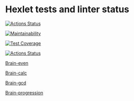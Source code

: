 # Hexlet tests and linter status

[![Actions Status](https://github.com/DimonNikolaev/php-project-lvl1/workflows/hexlet-check/badge.svg)](https://github.com/DimonNikolaev/php-project-lvl1/actions)

[![Maintainability](https://api.codeclimate.com/v1/badges/a99a88d28ad37a79dbf6/maintainability)](https://codeclimate.com/github/codeclimate/codeclimate/maintainability)

[![Test Coverage](https://api.codeclimate.com/v1/badges/a99a88d28ad37a79dbf6/test_coverage)](https://codeclimate.com/github/codeclimate/codeclimate/test_coverage)

[![Actions Status](https://github.com/DimonNikolaev/php-project-lvl1/workflows/linter/badge.svg)](https://github.com/DimonNikolaev/php-project-lvl1/actions)

[Brain-even](https://asciinema.org/a/l0KhnaZ6iyiQemhvwRq0INjqp)

[Brain-calc](https://asciinema.org/a/KHDyVPOM4i91LiTNGjxNxQ6oF)

[Brain-gcd](https://asciinema.org/a/Rc3LUDcD68YWF9jUdsZnL36Xc)

[Brain-progression](https://asciinema.org/a/ksLzkPZoniJxoxX9W2JyjwJtp)
